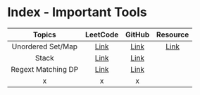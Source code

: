 # Index - Important Tools


| Topics| LeetCode | GitHub    | Resource |
| :---:   | :---: | :---: | :---: |
| Unordered Set/Map| [Link](https://leetcode.com/problems/longest-substring-without-repeating-characters/)   | [Link](https://github.com/IshaanKetchup/LeetCode/blob/main/Strings/3.%20Longest%20Substring%20Without%20Repeating%20Characters.md)| [Link](https://www.programiz.com/cpp-programming/unordered-map) |
| Stack | [Link](https://leetcode.com/problems/longest-valid-parentheses/)| [Link](https://github.com/IshaanKetchup/LeetCode/blob/main/Stack/32.%20Longest%20Valid%20Parentheses.md)|
| Regext Matching DP | [Link](https://leetcode.com/problems/regular-expression-matching/submissions/1604492178/?envType=problem-list-v2&envId=dynamic-programming) | [Link](https://github.com/IshaanKetchup/LeetCode/blob/main/Dynamic%20Programming/10.%20Regular%20Expression%20Matching.md) |
| x| x| x|

